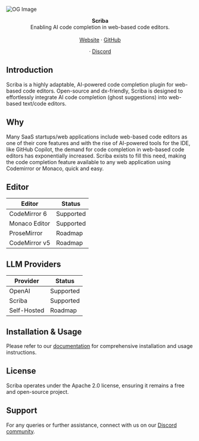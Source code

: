 ![OG Image](https://github.com/useScriba/useScriba/assets/26308297/523e22b4-609d-4883-bdac-ce7f9dfa1624)

<div align="center"><strong>Scriba</strong></div>
<div align="center">Enabling AI code completion in web-based code editors.</div>
<br />
<div align="center">
<a href="https://usescriba.com">Website</a> 
<span> · </span>
<a href="https://github.com/useScriba/useScriba">GitHub</a> 

<span> · </span>
<a href="https://discord.gg/PSYAWkUtSV">Discord</a>
</div>

## Introduction

Scriba is a highly adaptable, AI-powered code completion plugin for web-based code editors. Open-source and dx-friendly, Scriba is designed to effortlessly integrate AI code completion (ghost suggestions) into web-based text/code editors. 

## Why 

Many SaaS startups/web applications include web-based code editors as one of their core features and with the rise of AI-powered tools for the IDE, like GitHub Copilot, the demand for code completion in web-based code editors has exponentially increased. Scriba exists to fill this need, making the code completion feature available to any web application using Codemirror or Monaco, quick and easy.


## Editor
| Editor | Status |
| - | - |
| CodeMirror 6 | Supported |
| Monaco Editor | Supported |
| ProseMirror | Roadmap |
| CodeMirror v5 | Roadmap |

## LLM Providers
| Provider | Status |
| - | - |
| OpenAI | Supported |
| Scriba | Supported |
| Self-Hosted | Roadmap |

## Installation & Usage
Please refer to our [documentation](#) for comprehensive installation and usage instructions.

## License
Scriba operates under the Apache 2.0 license, ensuring it remains a free and open-source project.

## Support
For any queries or further assistance, connect with us on our [Discord community](#).
